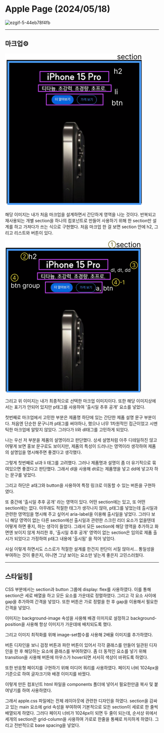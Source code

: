 # Apple Page (2024/05/18)
![ezgif-5-44eb78f4fb](https://github.com/JubiJung/homework/assets/124552101/e9a48673-de6f-4ccf-9cae-d5fdf1b2373e)

---

## 마크업⚙
![alt text](markup-1.png)

해당 이미지는 내가 처음 마크업을 설계하면서 간단하게 영역을 나눈 것이다. 반복되고 재사용되는 개별 section을 하나의 컴포넌트로 만들어 사용하기 위해 한 section만 설계를 하고 가져다가 쓰는 식으로 구현했다.
처음 마크업 한 걸 보면 section 안에 h2, 그리고 리스트와 버튼이 있다.

![alt text](markup-2.png)

그리고 위 이미지는 내가 최종적으로 선택한 마크업 이미지이다. 또한 해당 이미지상에서는 표기가 안되어 있지만 p태그를 사용하여 '출시일 추후 공개' 요소를 넣었다.

첫번째로 마크업에서 고민한 부분은 제품명 하단에 있는 간단한 제품 설명 문구 부분이다. 처음엔 단순한 문구니까 p태그를 써야하나, 했으나 너무 1차원적인 접근이었고 시멘틱한 마크업에 알맞지 않았다. 그러다가 li와 dl태그를 고민하게 되었다.

나는 우선 저 부분을 제품의 설명이라고 판단했다. 상세 설명처럼 아주 디테일하진 않고 어떻게 보면 홍보 문구로도 보이지만, 제품의 특성이 드러나는 영역이라 생각하여 제품의 설명임을 명시해주면 좋겠다고 생각했다.

그렇게 첫번째로 ul과 li 태그를 고려했다. 그러나 제품명과 설명이 좀 더 유기적으로 묶여있으면 좋겠다고 판단했다. 그래서 dl을 사용해 dt로는 제품명을 넣고 dd에 넣고자 하는 문구를 넣었다.

그리고 하단은 a태그와 button을 사용하여 특정 링크로 이동할 수 있는 버튼을 구현하였다.

또 중간에 '출시일 추후 공개' 라는 영역이 있다. 어떤 section에는 있고, 또 어떤 section에는 없다. 아무래도 적절한 태그가 생각나지 않아, p태그를 넣었는데 출시일과 관련한 영역임을 명시해 주고 싶어서 aria-label을 이용해 출시일을 넣었다. 그러다 보니 해당 영역이 없는 다른 section에선 출시일과 관련한 스크린 리더 요소가 없을텐데 어떻게 하면 좋지, 하는 생각이 들었다. 그래서 모든 section에 해당 영역을 추가하고 화면엔 보이지 않게 처리한 후, '출시일 추후 공개' 영역이 없는 section은 임의로 제품 출시가 되었다고 가정하여 p태그 내용에 '출시됨' 을 적어 넣었다.

사실 이렇게 하면서도 스스로가 적절한 설계를 한건지 판단이 서질 않아서... 통일성을 부여하는 것이 좋은지, 아니면 그냥 보이는 요소만 넣는게 좋은지 고민스러웠다.

---

## 스타일링🎨
CSS 부분에서는 section과 button 그룹에 display: flex를 사용하였다. 이를 통해 section은 세로 배열을 하고 모든 요소를 가운데로 정렬하였다. 그리고 각 요소 사이에 gap을 추가하여 간격을 넣었다. 또한 버튼은 가로 정렬을 한 후 gap을 이용해서 필요한 간격을 넣었다.

이미지는 background-image 속성을 사용해 배경 이미지로 설정하고 background-position을 사용해 항상 이미지가 가운데에 배치되도록 했다.

그리고 이미지 최적화를 위해 image-set함수를 사용해 2배율 이미지를 추가하였다.

버튼 디자인을 보니 검정 버튼과 파란 버튼이 있어서 각각 클래스를 만들어 일관된 디자인을 한 후 해당하는 요소에 클래스를 부여하였다. 좀 더 동적인 요소를 넣기 위해 transition을 사용해 버튼에 마우스가 hover되면 서서히 색상이 바뀌도록 하였다.

또한 반응형 페이지를 구현하기 위해 미디어 쿼리를 사용하였다. 페이지 너비 1024px을 기준으로 하여 글자크기와 배경 이미지를 바꿨다.

이렇게 만든 컴포넌트 html 파일을 components 폴더에 넣어서 필요한만큼 복사 및 붙여넣기를 하여 사용하였다.

그래서 apple.css 파일에는 전체 레이아웃에 관련한 디자인을 하였다. section을 감싸고 있는 main 요소에 grid 속성을 부여하여 기본적으로 모든 section이 세로로 한 줄씩 배열되게 하였다. 그러다 페이지 너비가 1024px이 되면 두 줄이 되는데, 순서상 위에서 세개의 section은 grid-column을 사용하여 가로로 한줄을 통째로 차지하게 하였다. 그리고 전반적으로 base spacing을 넣었다.
